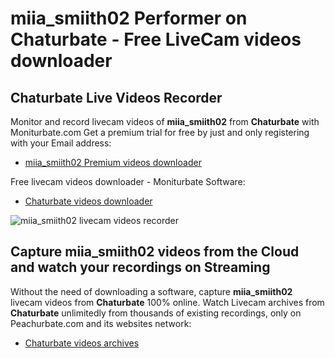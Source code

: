 # miia_smiith02 Performer on Chaturbate - Free LiveCam videos downloader

## Chaturbate Live Videos Recorder

Monitor and record livecam videos of **miia_smiith02** from **Chaturbate** with Moniturbate.com
Get a premium trial for free by just and only registering with your Email address:
* [miia_smiith02 Premium videos downloader](https://moniturbate.com/request-demo-licence-key.html)

Free livecam videos downloader - Moniturbate Software:
* [Chaturbate videos downloader](https://moniturbate.com/moniturbate-download-software.html)

![miia_smiith02 livecam videos recorder](https://peachurnet.com/templates/moniturbate-software.png)


## Capture miia_smiith02 videos from the Cloud and watch your recordings on Streaming

Without the need of downloading a software, capture **miia_smiith02** livecam videos from **Chaturbate** 100% online.
Watch Livecam archives from **Chaturbate** unlimitedly from thousands of existing recordings, only on Peachurbate.com and its websites network:
* [Chaturbate videos archives](https://peachurnet.com/)